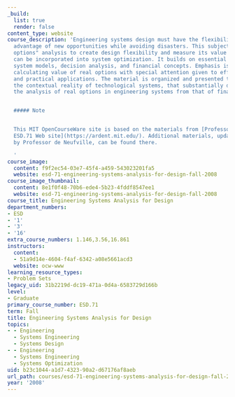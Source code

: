 ```yaml
---
_build:
  list: true
  render: false
content_type: website
course_description: 'Engineering systems design must have the flexibility to take
  advantage of new opportunities while avoiding disasters. This subject develops "real
  options" analysis to create design flexibility and measure its value so that it
  can be incorporated into system optimization. It builds on essential concepts of
  system models, decision analysis, and financial concepts. Emphasis is placed on
  calculating value of real options with special attention given to efficient analysis
  and practical applications. The material is organized and presented to deal with
  the contextual reality of technological systems, that substantially distinguishes
  the analysis of real options in engineering systems from that of financial options.


  ##### Note


  This MIT OpenCourseWare site is based on the materials from [Professor de Neufville''s
  ESD.71 Web site](https://ardent.mit.edu/). Additional materials, updated as needed
  by Professor de Neufville, can be found there.

  '
course_image:
  content: f9f2ec54-03e7-45f4-a459-543023201fa5
  website: esd-71-engineering-systems-analysis-for-design-fall-2008
course_image_thumbnail:
  content: 8e1f0f48-70b6-ede4-5b23-4fddf8547ee1
  website: esd-71-engineering-systems-analysis-for-design-fall-2008
course_title: Engineering Systems Analysis for Design
department_numbers:
- ESD
- '1'
- '3'
- '16'
extra_course_numbers: 1.146,3.56,16.861
instructors:
  content:
  - 51a9d14e-4604-f4af-6342-a08e5661acd3
  website: ocw-www
learning_resource_types:
- Problem Sets
legacy_uid: 31b2219d-dc19-471a-0d4a-6583729d166b
level:
- Graduate
primary_course_number: ESD.71
term: Fall
title: Engineering Systems Analysis for Design
topics:
- - Engineering
  - Systems Engineering
  - Systems Design
- - Engineering
  - Systems Engineering
  - Systems Optimization
uid: b23c1044-a1d7-4323-90a2-d67176af8aeb
url_path: courses/esd-71-engineering-systems-analysis-for-design-fall-2008
year: '2008'
---
```

